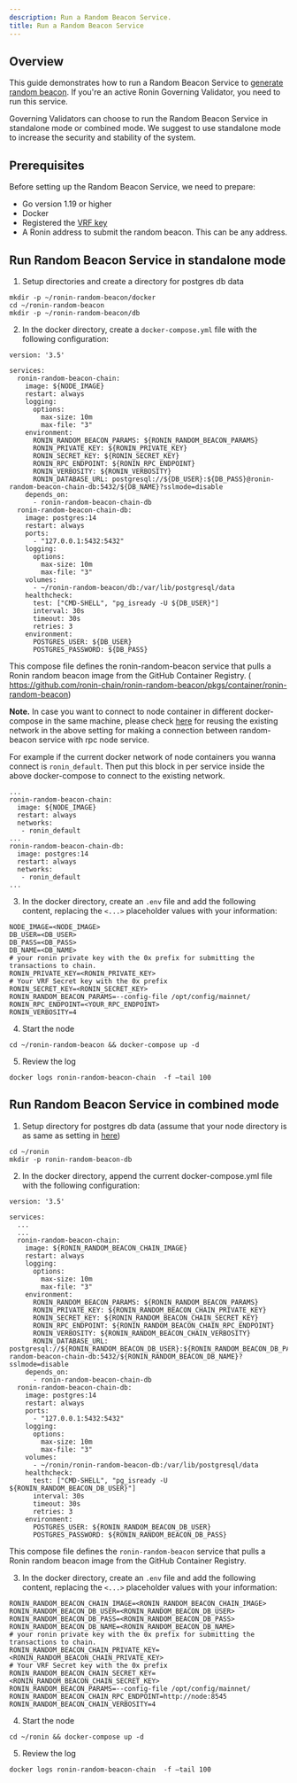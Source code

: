 ```yaml
---
description: Run a Random Beacon Service.
title: Run a Random Beacon Service
---
```


## Overview

This guide demonstrates how to run a Random Beacon Service to [generate random beacon](https://github.com/ronin-chain/REPs/blob/main/REP-0010/REP-0010.md#compute-random-beacon). If you're an active Ronin Governing Validator, you need to run this service.

Governing Validators can choose to run the Random Beacon Service in standalone mode or combined mode. We suggest to use standalone mode to increase the security and stability of the system.

## Prerequisites

Before setting up the Random Beacon Service, we need to prepare:
- Go version 1.19 or higher
- Docker 
- Registered the [VRF key](../manage/vrf-key.mdx)
- A Ronin address to submit the random beacon. This can be any address. 

## Run Random Beacon Service in standalone mode

1. Setup directories and create a directory for postgres db data
```
mkdir -p ~/ronin-random-beacon/docker
cd ~/ronin-random-beacon
mkdir -p ~/ronin-random-beacon/db
```

2. In the docker directory, create a `docker-compose.yml` file with the following configuration:

```
version: '3.5'

services:
  ronin-random-beacon-chain:
    image: ${NODE_IMAGE}
    restart: always
    logging:
      options:
        max-size: 10m
        max-file: "3"
    environment:
      RONIN_RANDOM_BEACON_PARAMS: ${RONIN_RANDOM_BEACON_PARAMS}
      RONIN_PRIVATE_KEY: ${RONIN_PRIVATE_KEY}
      RONIN_SECRET_KEY: ${RONIN_SECRET_KEY}
      RONIN_RPC_ENDPOINT: ${RONIN_RPC_ENDPOINT}
      RONIN_VERBOSITY: ${RONIN_VERBOSITY}
      RONIN_DATABASE_URL: postgresql://${DB_USER}:${DB_PASS}@ronin-random-beacon-chain-db:5432/${DB_NAME}?sslmode=disable
    depends_on:
      - ronin-random-beacon-chain-db
  ronin-random-beacon-chain-db:
    image: postgres:14
    restart: always
    ports:
      - "127.0.0.1:5432:5432"
    logging:
      options:
        max-size: 10m
        max-file: "3"
    volumes:
      - ~/ronin-random-beacon/db:/var/lib/postgresql/data
    healthcheck:
      test: ["CMD-SHELL", "pg_isready -U ${DB_USER}"]
      interval: 30s
      timeout: 30s
      retries: 3
    environment:
      POSTGRES_USER: ${DB_USER}
      POSTGRES_PASSWORD: ${DB_PASS}
```

This compose file defines the ronin-random-beacon service that pulls a Ronin random beacon image from the GitHub Container Registry. ( https://github.com/ronin-chain/ronin-random-beacon/pkgs/container/ronin-random-beacon)

**Note.** In case you want to connect to node container in different docker-compose in the same machine, please check [here](https://docs.docker.com/compose/networking/#use-a-pre-existing-network) for reusing the existing network in the above setting for making a connection between random-beacon service with rpc node service. 

For example if the current docker network of node containers you wanna connect is `ronin_default`. Then put this block in per service inside the above docker-compose to connect to the existing network.

```
...
ronin-random-beacon-chain:
  image: ${NODE_IMAGE}
  restart: always
  networks:
   - ronin_default
...
ronin-random-beacon-chain-db:
  image: postgres:14
  restart: always
  networks:
   - ronin_default
...
```

3. In the docker directory, create an `.env` file and add the following content, replacing the `<...>` placeholder values with your information:

```
NODE_IMAGE=<NODE_IMAGE>
DB_USER=<DB_USER>
DB_PASS=<DB_PASS>
DB_NAME=<DB_NAME>
# your ronin private key with the 0x prefix for submitting the transactions to chain.
RONIN_PRIVATE_KEY=<RONIN_PRIVATE_KEY> 
# Your VRF Secret key with the 0x prefix
RONIN_SECRET_KEY=<RONIN_SECRET_KEY>
RONIN_RANDOM_BEACON_PARAMS=--config-file /opt/config/mainnet/
RONIN_RPC_ENDPOINT=<YOUR_RPC_ENDPOINT>
RONIN_VERBOSITY=4
```

4. Start the node

```
cd ~/ronin-random-beacon && docker-compose up -d 
```

5. Review the log

```
docker logs ronin-random-beacon-chain  -f –tail 100
```

## Run Random Beacon Service in combined mode

1. Setup directory for postgres db data (assume that your node directory is as same as setting in [here](./mainnet/run-validator.md))

```
cd ~/ronin
mkdir -p ronin-random-beacon-db
```

2. In the docker directory, append the current docker-compose.yml file with the following configuration:

```
version: '3.5'

services:
  ...
  ...
  ronin-random-beacon-chain:
    image: ${RONIN_RANDOM_BEACON_CHAIN_IMAGE}
    restart: always
    logging:
      options:
        max-size: 10m
        max-file: "3"
    environment:
      RONIN_RANDOM_BEACON_PARAMS: ${RONIN_RANDOM_BEACON_PARAMS}
      RONIN_PRIVATE_KEY: ${RONIN_RANDOM_BEACON_CHAIN_PRIVATE_KEY}
      RONIN_SECRET_KEY: ${RONIN_RANDOM_BEACON_CHAIN_SECRET_KEY}
      RONIN_RPC_ENDPOINT: ${RONIN_RANDOM_BEACON_CHAIN_RPC_ENDPOINT}
      RONIN_VERBOSITY: ${RONIN_RANDOM_BEACON_CHAIN_VERBOSITY}
      RONIN_DATABASE_URL: postgresql://${RONIN_RANDOM_BEACON_DB_USER}:${RONIN_RANDOM_BEACON_DB_PASS}@ronin-random-beacon-chain-db:5432/${RONIN_RANDOM_BEACON_DB_NAME}?sslmode=disable
    depends_on:
      - ronin-random-beacon-chain-db
  ronin-random-beacon-chain-db:
    image: postgres:14
    restart: always
    ports:
      - "127.0.0.1:5432:5432"
    logging:
      options:
        max-size: 10m
        max-file: "3"
    volumes:
      - ~/ronin/ronin-random-beacon-db:/var/lib/postgresql/data
    healthcheck:
      test: ["CMD-SHELL", "pg_isready -U ${RONIN_RANDOM_BEACON_DB_USER}"]
      interval: 30s
      timeout: 30s
      retries: 3
    environment:
      POSTGRES_USER: ${RONIN_RANDOM_BEACON_DB_USER}
      POSTGRES_PASSWORD: ${RONIN_RANDOM_BEACON_DB_PASS}
```

This compose file defines the `ronin-random-beacon` service that pulls a Ronin random beacon image from the GitHub Container Registry.

3. In the docker directory, create an `.env` file and add the following content, replacing the `<...>` placeholder values with your information:

```
RONIN_RANDOM_BEACON_CHAIN_IMAGE=<RONIN_RANDOM_BEACON_CHAIN_IMAGE>
RONIN_RANDOM_BEACON_DB_USER=<RONIN_RANDOM_BEACON_DB_USER>
RONIN_RANDOM_BEACON_DB_PASS=<RONIN_RANDOM_BEACON_DB_PASS>
RONIN_RANDOM_BEACON_DB_NAME=<RONIN_RANDOM_BEACON_DB_NAME>
# your ronin private key with the 0x prefix for submitting the transactions to chain.
RONIN_RANDOM_BEACON_CHAIN_PRIVATE_KEY=<RONIN_RANDOM_BEACON_CHAIN_PRIVATE_KEY> 
# Your VRF Secret key with the 0x prefix
RONIN_RANDOM_BEACON_CHAIN_SECRET_KEY=<RONIN_RANDOM_BEACON_CHAIN_SECRET_KEY>
RONIN_RANDOM_BEACON_PARAMS=--config-file /opt/config/mainnet/
RONIN_RANDOM_BEACON_CHAIN_RPC_ENDPOINT=http://node:8545
RONIN_RANDOM_BEACON_CHAIN_VERBOSITY=4

```

4. Start the node

```
cd ~/ronin && docker-compose up -d 
```

5. Review the log

```
docker logs ronin-random-beacon-chain  -f –tail 100
```
